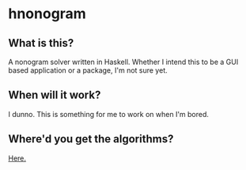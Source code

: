 # hnonogram

## What is this?
A nonogram solver written in Haskell. Whether I intend this to be a GUI based application or a package, I'm not sure yet. 

## When will it work?
I dunno. This is something for me to work on when I'm bored.

## Where'd you get the algorithms?
[Here.](https://www.sciencedirect.com/science/article/pii/S0166218X14000080)
